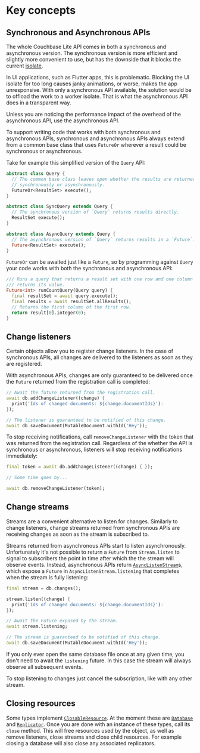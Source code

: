 # Key concepts

## Synchronous and Asynchronous APIs

The whole Couchbase Lite API comes in both a synchronous and asynchronous
version. The synchronous version is more efficient and slightly more convenient
to use, but has the downside that it blocks the current [isolate].

In UI applications, such as Flutter apps, this is problematic. Blocking the UI
isolate for too long causes janky animations, or worse, makes the app
unresponsive. With only a synchronous API available, the solution would be to
offload the work to a worker isolate. That is what the asynchronous API does in
a transparent way.

Unless you are noticing the performance impact of the overhead of the
asynchronous API, use the asynchronous API.

To support writing code that works with both synchronous and asynchronous APIs,
synchronous and asynchronous APIs always extend from a common base class that
uses `FutureOr` wherever a result could be synchronous or asynchronous.

Take for example this simplified version of the `Query` API:

```dart
abstract class Query {
  // The common base class leaves open whether the results are returned
  // synchronously or asynchronously.
  FutureOr<ResultSet> execute();
}

abstract class SyncQuery extends Query {
  // The synchronous version of `Query` returns results directly.
  ResultSet execute();
}

abstract class AsyncQuery extends Query {
  // The asynchronous version of `Query` returns results in a `Future`.
  Future<ResultSet> execute();
}
```

`FutureOr` can be awaited just like a `Future`, so by programming against
`Query` your code works with both the synchronous and asynchronous API:

```dart
/// Runs a query that returns a result set with one row and one column and
/// returns its value.
Future<int> runCountQuery(Query query) {
  final resultSet = await query.execute();
  final results = await resultSet.allResults();
  // Returns the first column of the first row.
  return result[0].integer(0);
}
```

## Change listeners

Certain objects allow you to register change listeners. In the case of
synchronous APIs, all changes are delivered to the listeners as soon as they are
registered.

With asynchronous APIs, changes are only guaranteed to be delivered once the
`Future` returned from the registration call is completed:

```dart
// Await the future returned from the registration call.
await db.addChangeListener((change) {
  print('Ids of changed documents: ${change.documentIds}'):
});

// The listener is guaranteed to be notified of this change.
await db.saveDocument(MutableDocument.withId('Hey'));
```

To stop receiving notifications, call `removeChangeListener` with the token that
was returned from the registration call. Regardless of the whether the API is
synchronous or asynchronous, listeners will stop receiving notifications
immediately:

```dart
final token = await db.addChangeListener((change) { });

// Some time goes by...

await db.removeChangeListener(token);
```

## Change streams

Streams are a convenient alternative to listen for changes. Similarly to change
listeners, change streams returned from synchronous APIs are receiving changes
as soon as the stream is subscribed to.

Streams returned from asynchronous APIs start to listen asynchronously.
Unfortunately it's not possible to return a `Future` from `Stream.listen` to
signal to subscribers the point in time after which the the stream will observe
events. Instead, asynchronous APIs return
[`AsyncListenStream`][asynclistenstream]s, which expose a `Future` in
`AsyncListenStream.listening` that completes when the stream is fully listening:

```dart
final stream = db.changes();

stream.listen((change) {
  print('Ids of changed documents: ${change.documentIds}'):
});

// Await the Future exposed by the stream.
await stream.listening;

// The stream is guaranteed to be notified of this change.
await db.saveDocument(MutableDocument.withId('Hey'));
```

If you only ever open the same database file once at any given time, you don't
need to await the `listening` future. In this case the stream will always
observe all subsequent events.

To stop listening to changes just cancel the subscription, like with any other
stream.

## Closing resources

Some types implement [`ClosableResource`][closableresource]. At the moment these
are [`Database`][database] and [`Replicator`][replicator]. Once you are done
with an instance of these types, call its `close` method. This will free
resources used by the object, as well as remove listeners, close streams and
close child resources. For example closing a database will also close any
associated replicators.

[isolate]: https://api.dart.dev/dart-isolate/Isolate-class.html
[asynclistenstream]:
  https://pub.dev/documentation/cbl/latest/cbl/AsyncListenStream-class.html
[closableresource]:
  https://pub.dev/documentation/cbl/latest/cbl/ClosableResource-class.html
[database]: https://pub.dev/documentation/cbl/latest/cbl/Database-class.html
[replicator]: https://pub.dev/documentation/cbl/latest/cbl/Replicator-class.html
